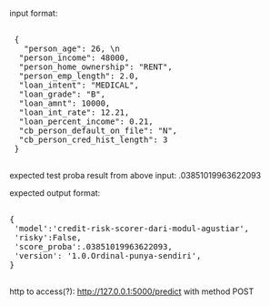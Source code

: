 input format:
<pre> 
 {
   "person_age": 26, \n
  "person_income": 48000,
  "person_home_ownership": "RENT",
  "person_emp_length": 2.0,
  "loan_intent": "MEDICAL",
  "loan_grade": "B",
  "loan_amnt": 10000,
  "loan_int_rate": 12.21,
  "loan_percent_income": 0.21,
  "cb_person_default_on_file": "N",
  "cb_person_cred_hist_length": 3
 }
 </pre> 

expected test proba result from above input: .03851019963622093


expected output format:
<pre> 
{
 'model':'credit-risk-scorer-dari-modul-agustiar',
 'risky':False,
 'score_proba':.03851019963622093,
 'version': '1.0.Ordinal-punya-sendiri',
}
 </pre> 

http to access(?):
http://127.0.0.1:5000/predict
with method POST
